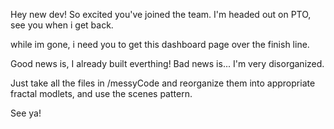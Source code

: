 Hey new dev! So excited you've joined the team. I'm headed out on PTO, see you when i get back.

while im gone, i need you to get this dashboard page over the finish line. 

Good news is, I already built everthing! 
Bad news is... I'm very disorganized. 

Just take all the files in /messyCode and reorganize them into appropriate fractal modlets, and use the scenes pattern. 

See ya! 